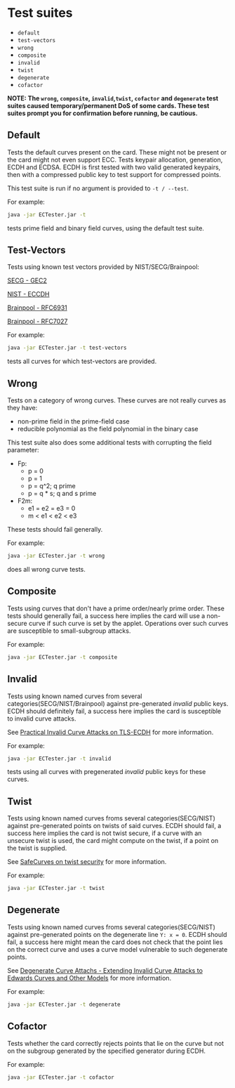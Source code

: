 # Test suites

 - `default`
 - `test-vectors`
 - `wrong`
 - `composite`
 - `invalid`
 - `twist`
 - `degenerate`
 - `cofactor`
 
**NOTE: The `wrong`, `composite`, `invalid`,`twist`, `cofactor` and `degenerate` test suites caused temporary/permanent DoS of some cards. These test suites prompt you for
confirmation before running, be cautious.**

## Default
Tests the default curves present on the card. These might not be present or the card might not even support ECC.
Tests keypair allocation, generation, ECDH and ECDSA. ECDH is first tested with two valid generated keypairs, then
with a compressed public key to test support for compressed points.

This test suite is run if no argument is provided to `-t / --test`.

For example:
```bash
java -jar ECTester.jar -t
```
tests prime field and binary field curves, using the default test suite.


## Test-Vectors
Tests using known test vectors provided by NIST/SECG/Brainpool:

[SECG - GEC2](http://read.pudn.com/downloads168/doc/772358/TestVectorsforSEC%201-gec2.pdf)

[NIST - ECCDH](http://csrc.nist.gov/groups/STM/cavp/component-testing.html#ECCCDH)

[Brainpool - RFC6931](https://tools.ietf.org/html/rfc6932#appendix-A.1)

[Brainpool - RFC7027](https://tools.ietf.org/html/rfc7027#appendix-A)

For example:
```bash
java -jar ECTester.jar -t test-vectors
```
tests all curves for which test-vectors are provided.


## Wrong
Tests on a category of wrong curves. These curves are not really curves as they have:
 - non-prime field in the prime-field case
 - reducible polynomial as the field polynomial in the binary case

This test suite also does some additional tests with corrupting the field parameter:
 - Fp:
   - p = 0
   - p = 1
   - p = q^2; q prime
   - p = q * s; q and s prime
 - F2m:
   - e1 = e2 = e3 = 0
   - m < e1 < e2 < e3

These tests should fail generally.

For example:
```bash
java -jar ECTester.jar -t wrong
```
does all wrong curve tests.


## Composite
Tests using curves that don't have a prime order/nearly prime order.
These tests should generally fail, a success here implies the card will use a non-secure curve if such curve is set
by the applet. Operations over such curves are susceptible to small-subgroup attacks.

For example:
```bash
java -jar ECTester.jar -t composite
```


## Invalid
Tests using known named curves from several categories(SECG/NIST/Brainpool) against pre-generated *invalid* public keys.
ECDH should definitely fail, a success here implies the card is susceptible to invalid curve attacks.

See [Practical Invalid Curve Attacks on TLS-ECDH](https://www.nds.rub.de/media/nds/veroeffentlichungen/2015/09/14/main-full.pdf) for more information.

For example:
```bash
java -jar ECTester.jar -t invalid
```
tests using all curves with pregenerated *invalid* public keys for these curves.


## Twist
Tests using known named curves froms several categories(SECG/NIST) against pre-generated points on twists of said curves.
ECDH should fail, a success here implies the card is not twist secure, if a curve with an unsecure twist is used,
the card might compute on the twist, if a point on the twist is supplied.

See [SafeCurves on twist security](https://safecurves.cr.yp.to/twist.html) for more information.

For example:
```bash
java -jar ECTester.jar -t twist
```

## Degenerate
Tests using known named curves froms several categories(SECG/NIST) against pre-generated points on the degenerate line
`Y: x = 0`. ECDH should fail, a success here might mean the card does not check that the point lies on the correct curve
and uses a curve model vulnerable to such degenerate points.

See [Degenerate Curve Attachs - Extending Invalid Curve Attacks to Edwards Curves and Other Models](https://eprint.iacr.org/2015/1233.pdf) for more information.

For example:
```bash
java -jar ECTester.jar -t degenerate
```

## Cofactor
Tests whether the card correctly rejects points that lie on the curve but not on the subgroup generated by the specified generator
during ECDH.

For example:
```bash
java -jar ECTester.jar -t cofactor
```